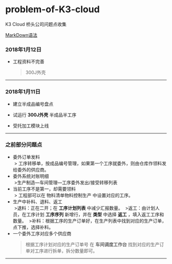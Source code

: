 # problem-of-K3-cloud
K3 Cloud 桥头公司问题点收集


[MarkDown语法](http://wowubuntu.com/markdown/index.html)



### 2018年1月12日
* 工程资料不完善
  > 300J外壳
***

### 2018年1月11日
* 建立半成品编号盘点

* 试运行 **300J外壳** 半成品半工序

* 受托加工模块上线

***

### 之前部分问题点
* 委外订单发料  
  > 工序转移单，按成品编号管理，如果第一个工序就委外，则由仓库作领料发给委外的供应商。
* 委外系统对账明细  
  >生产制造—车间管理—工序委外发出/接受转移列表
* 当前工序不是第一，却需要领料  
  > 工程部可以在 物料清单物料控制生产 中设置对应的工序。
* 生产中补料、退料、返工  
  >退料：正在二开；在 **工序计划列表** 中减少汇报数量。
  >返工：由计划人员，在工序计划 **工序序列** 新增行，并在 **类型** 中选择 **返工** ，填入返工工序和数量。
  >补料：根据工序的生产订单好，在生产列表中找到对应的生产订单，点下推，选择补料。
* 一个委外工序对应多个供应商  
  > 根据工序计划对应的生产订单号 在 **车间调度工作台** 找到对应的生产订单对工序进行拆单，拆分数量即可。
***
